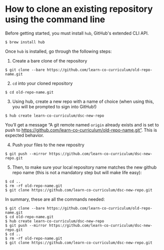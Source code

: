 # How to clone an existing repository using the command line

Before getting started, you must install `hub`, GitHub's extended CLI API.

`$ brew install hub`

Once `hub` is installed, go through the following steps:

1) Create a bare clone of the repository

`$ git clone --bare https://github.com/learn-co-curriculum/old-repo-name.git`

2) `cd` into your cloned repository

`$ cd old-repo-name.git`

3) Using hub, create a new repo with a name of choice (when using this, you will be prompted to sign into GitHub!)

`$ hub create learn-co-curriculum/dsc-new-repo`

You’ll get a message “A git remote named `origin` already exists and is set to push to https://github.com/learn-co-curriculum/old-repo-name.git”. This is expected behavior.

4) Push your files to the new repositry

`$ git push --mirror https://github.com/learn-co-curriculum/dsc-new-repo.git`

5) Then, to make sure your local repository name matches the new github repo name (this is not a mandatory step but will make life easy):

```
$ cd ..
$ rm -rf old-repo-name.git
$ git clone https://github.com/learn-co-curriculum/dsc-new-repo.git
```


In summary, these are all the commands needed:

```
$ git clone --bare https://github.com/learn-co-curriculum/old-repo-name.git
$ cd old-repo-name.git
$ hub create learn-co-curriculum/dsc-new-repo
$ git push --mirror https://github.com/learn-co-curriculum/dsc-new-repo.git
$ cd ..
$ rm -rf old-repo-name.git
$ git clone https://github.com/learn-co-curriculum/dsc-new-repo.git
```